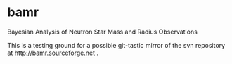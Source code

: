 bamr
====

Bayesian Analysis of Neutron Star Mass and Radius Observations

This is a testing ground for a possible git-tastic mirror of 
the svn repository at http://bamr.sourceforge.net .
